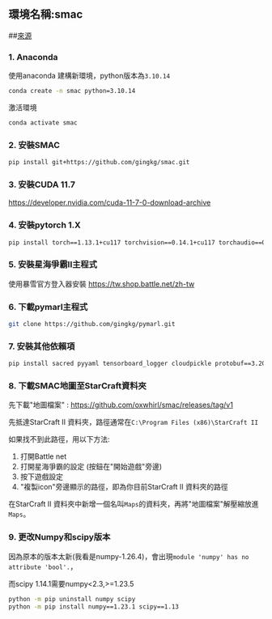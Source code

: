 ## 環境名稱:smac
##[來源](https://github.com/Taiyopen/IRIS_SMAC_Tutorial/blob/master/README.md)

### 1. Anaconda
使用anaconda 建構新環境，python版本為`3.10.14`
```bash
conda create -n smac python=3.10.14
```
激活環境
```bash
conda activate smac
```

### 2. 安裝SMAC
```bash
pip install git+https://github.com/gingkg/smac.git
```

### 3. 安裝CUDA 11.7
https://developer.nvidia.com/cuda-11-7-0-download-archive

### 4. 安裝pytorch 1.X
```bash
pip install torch==1.13.1+cu117 torchvision==0.14.1+cu117 torchaudio==0.13.1 --extra-index-url https://download.pytorch.org/whl/cu117
```

### 5. 安裝星海爭霸II主程式
使用暴雪官方登入器安裝
https://tw.shop.battle.net/zh-tw

### 6. 下載pymarl主程式
``` bash
git clone https://github.com/gingkg/pymarl.git
```

### 7. 安裝其他依賴項
```bash
pip install sacred pyyaml tensorboard_logger cloudpickle protobuf==3.20.1
```

### 8. 下載SMAC地圖至StarCraft資料夾
先下載"地圖檔案" : https://github.com/oxwhirl/smac/releases/tag/v1

先抵達StarCraft II 資料夾，路徑通常在`C:\Program Files (x86)\StarCraft II`

如果找不到此路徑，用以下方法:

1. 打開Battle net
2. 打開星海爭霸的設定 (按鈕在"開始遊戲"旁邊)
3. 按下遊戲設定
4. "複製icon"旁邊顯示的路徑，即為你目前StarCraft II 資料夾的路徑

在StarCraft II 資料夾中新增一個名叫`Maps`的資料夾，再將"地圖檔案"解壓縮放進`Maps`。


### 9. 更改Numpy和scipy版本
因為原本的版本太新(我看是numpy-1.26.4)，會出現`module 'numpy' has no attribute 'bool'.`，

而scipy 1.14.1需要numpy<2.3,>=1.23.5
```bash
python -m pip uninstall numpy scipy
python -m pip install numpy==1.23.1 scipy==1.13
```
